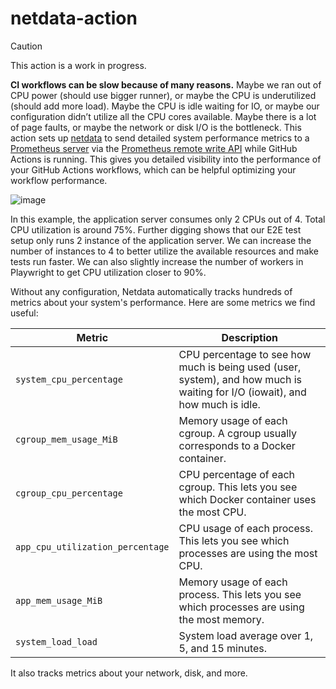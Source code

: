 # netdata-action

> [!CAUTION]
> This action is a work in progress.

**CI workflows can be slow because of many reasons.** Maybe we ran out of CPU power (should use bigger runner), or maybe the CPU is underutilized (should add more load). Maybe the CPU is idle waiting for IO, or maybe our configuration didn’t utilize all the CPU cores available. Maybe there is a lot of page faults, or maybe the network or disk I/O is the bottleneck. This action sets up [netdata](https://github.com/netdata/netdata) to send detailed system performance metrics to a [Prometheus server](https://github.com/prometheus/prometheus) via the [Prometheus remote write API](https://learn.netdata.cloud/docs/exporting-metrics/prometheus-remote-write) while GitHub Actions is running. This gives you detailed visibility into the performance of your GitHub Actions workflows, which can be helpful optimizing your workflow performance.

![image](https://github.com/user-attachments/assets/14dd94f1-8c12-41ff-8ce2-f3e8d7d7a32f)

In this example, the application server consumes only 2 CPUs out of 4. Total CPU utilization is around 75%. Further digging shows that our E2E test setup only runs 2 instance of the application server. We can increase the number of instances to 4 to better utilize the available resources and make tests run faster. We can also slightly increase the number of workers in Playwright to get CPU utilization closer to 90%.

Without any configuration, Netdata automatically tracks hundreds of metrics about your system's performance. Here are some metrics we find useful:

<!-- prettier-ignore -->
| Metric | Description |
| --- | --- |
| `system_cpu_percentage` | CPU percentage to see how much is being used (user, system), and how much is waiting for I/O (iowait), and how much is idle. |
| `cgroup_mem_usage_MiB` | Memory usage of each cgroup. A cgroup usually corresponds to a Docker container. |
| `cgroup_cpu_percentage` | CPU percentage of each cgroup. This lets you see which Docker container uses the most CPU. |
| `app_cpu_utilization_percentage` | CPU usage of each process. This lets you see which processes are using the most CPU. |
| `app_mem_usage_MiB` | Memory usage of each process. This lets you see which processes are using the most memory. |
| `system_load_load` | System load average over 1, 5, and 15 minutes. |

It also tracks metrics about your network, disk, and more.

